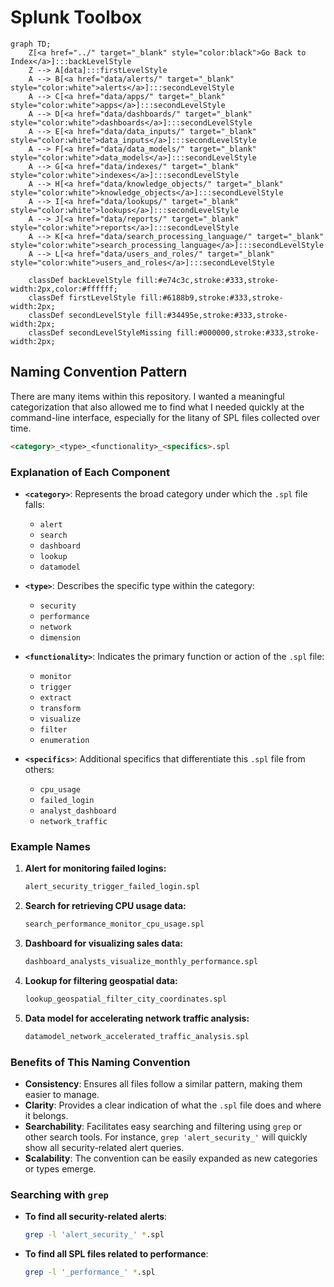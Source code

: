 # Splunk Toolbox

```mermaid
graph TD;
    Z[<a href="../" target="_blank" style="color:black">Go Back to Index</a>]:::backLevelStyle
    Z --> A[data]:::firstLevelStyle
    A --> B[<a href="data/alerts/" target="_blank" style="color:white">alerts</a>]:::secondLevelStyle
    A --> C[<a href="data/apps/" target="_blank" style="color:white">apps</a>]:::secondLevelStyle
    A --> D[<a href="data/dashboards/" target="_blank" style="color:white">dashboards</a>]:::secondLevelStyle
    A --> E[<a href="data/data_inputs/" target="_blank" style="color:white">data_inputs</a>]:::secondLevelStyle
    A --> F[<a href="data/data_models/" target="_blank" style="color:white">data_models</a>]:::secondLevelStyle
    A --> G[<a href="data/indexes/" target="_blank" style="color:white">indexes</a>]:::secondLevelStyle
    A --> H[<a href="data/knowledge_objects/" target="_blank" style="color:white">knowledge_objects</a>]:::secondLevelStyle
    A --> I[<a href="data/lookups/" target="_blank" style="color:white">lookups</a>]:::secondLevelStyle
    A --> J[<a href="data/reports/" target="_blank" style="color:white">reports</a>]:::secondLevelStyle
    A --> K[<a href="data/search_processing_language/" target="_blank" style="color:white">search_processing_language</a>]:::secondLevelStyle
    A --> L[<a href="data/users_and_roles/" target="_blank" style="color:white">users_and_roles</a>]:::secondLevelStyle

    classDef backLevelStyle fill:#e74c3c,stroke:#333,stroke-width:2px,color:#ffffff;
    classDef firstLevelStyle fill:#6188b9,stroke:#333,stroke-width:2px;
    classDef secondLevelStyle fill:#34495e,stroke:#333,stroke-width:2px;
    classDef secondLevelStyleMissing fill:#000000,stroke:#333,stroke-width:2px;
```

## Naming Convention Pattern

There are many items within this repository. I wanted a meaningful categorization that also allowed me to find what I needed quickly at the command-line interface, especially for the litany of SPL files collected over time.

```markdown
<category>_<type>_<functionality>_<specifics>.spl
```

### Explanation of Each Component

- **`<category>`**: Represents the broad category under which the `.spl` file falls:
  - `alert`
  - `search`
  - `dashboard`
  - `lookup`
  - `datamodel`

- **`<type>`**: Describes the specific type within the category:
  - `security`
  - `performance`
  - `network`
  - `dimension`

- **`<functionality>`**: Indicates the primary function or action of the `.spl` file:
  - `monitor`
  - `trigger`
  - `extract`
  - `transform`
  - `visualize`
  - `filter`
  - `enumeration`

- **`<specifics>`**: Additional specifics that differentiate this `.spl` file from others:
  - `cpu_usage`
  - `failed_login`
  - `analyst_dashboard`
  - `network_traffic`

### Example Names

1. **Alert for monitoring failed logins:**

   ```markdown
   alert_security_trigger_failed_login.spl
   ```

2. **Search for retrieving CPU usage data:**

   ```markdown
   search_performance_monitor_cpu_usage.spl
   ```

3. **Dashboard for visualizing sales data:**

   ```markdown
   dashboard_analysts_visualize_monthly_performance.spl
   ```

4. **Lookup for filtering geospatial data:**

   ```markdown
   lookup_geospatial_filter_city_coordinates.spl
   ```

5. **Data model for accelerating network traffic analysis:**

   ```markdown
   datamodel_network_accelerated_traffic_analysis.spl
   ```

### Benefits of This Naming Convention

- **Consistency**: Ensures all files follow a similar pattern, making them easier to manage.
- **Clarity**: Provides a clear indication of what the `.spl` file does and where it belongs.
- **Searchability**: Facilitates easy searching and filtering using `grep` or other search tools. For instance, `grep 'alert_security_'` will quickly show all security-related alert queries.
- **Scalability**: The convention can be easily expanded as new categories or types emerge.

### Searching with `grep`

- **To find all security-related alerts**:

  ```bash
  grep -l 'alert_security_' *.spl
  ```

- **To find all SPL files related to performance**:

  ```bash
  grep -l '_performance_' *.spl
  ```
